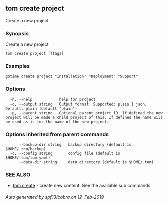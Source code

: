 ## tom create project

Create a new project

### Synopsis

Create a new project

```
tom create project [flags]
```

### Examples

```
gotime create project "Installation" "Deployment" "Support"
```

### Options

```
  -h, --help            help for project
  -o, --output string   Output format. Supported: plain | json. Default: plain (default "plain")
  -p, --parent string   Optional parent project ID. If defined the new project will be made a child project of this. If defined the name will be used as is for the name of the new project.
```

### Options inherited from parent commands

```
      --backup-dir string   backup directory (default is $HOME/.tom/backup)
  -c, --config string       config file (default is $HOME/.tom/tom.yaml)
      --data-dir string     data directory (default is $HOME/.tom)
```

### SEE ALSO

* [tom create](tom_create.md)	 - create new content. See the available sub commands.

###### Auto generated by spf13/cobra on 12-Feb-2019
